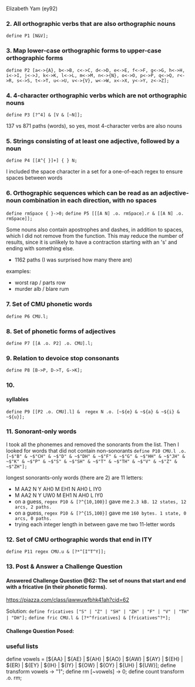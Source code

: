 Elizabeth Yam (ey92)

### 2. All orthographic verbs that are also orthographic nouns
`define P1 [N&V];`

### 3. Map lower-case orthographic forms to upper-case orthographic forms
`define P2 [a<->{A}, b<->B, c<->C, d<->D, e<->E, f<->F, g<->G, h<->H, i<->I, j<->J, k<->K, l<->L, m<->M, n<->{N}, o<->O, p<->P, q<->Q, r<->R, s<->S, t<->T, u<->U, v<->{V}, w<->W, x<->X, y<->Y, z<->Z];`

### 4. 4-character orthographic verbs which are not orthographic nouns
`define P3 [?^4] & [V & [~N]];`

137 vs 871 paths (words), so yes, most 4-character verbs are also nouns

### 5. Strings consisting of at least one adjective, followed by a noun
`define P4 [[A^{ }]+] { } N;`

I included the space character in a set for a one-of-each regex to ensure spaces between words

### 6. Orthographic sequences which can be read as an adjective-noun combination in each direction, with no spaces
`define rmSpace { }->0;`
`define P5 [[[A N] .o. rmSpace].r & [[A N] .o. rmSpace]];`

Some nouns also contain apostrophes and dashes, in addition to spaces, which I did not remove from the function. This may reduce the number of results, since it is unlikely to have a contraction starting with an 's' and ending with something else.
- 1162 paths (I was surprised how many there are)

examples:
- worst rap / parts row
- murder alb / blare rum

### 7. Set of CMU phonetic words
`define P6 CMU.l;`

### 8. Set of phonetic forms of adjectives
`define P7 [[A .o. P2] .o. CMU].l;`

### 9. Relation to devoice stop consonants
`define P8 [B->P, D->T, G->K];`

### 10.
#### syllables
`define P9 [[P2 .o. CMU].l] & 
regex N .o. [~${e} & ~${a} & ~${i} & ~${u}];`

### 11. Sonorant-only words
I took all the phonemes and removed the sonorants from the list. Then I looked for words that did not contain non-sonorants
`define P10 CMU.l .o. [~$"B" & ~$"CH" & ~$"D" & ~$"DH" & ~$"F" & ~$"G" & ~$"HH" & ~$"JH" & ~$"K" & ~$"P" & ~$"S" & ~$"SH" & ~$"T" & ~$"TH" & ~$"V" & ~$"Z" & ~$"ZH"];`

longest sonorants-only words (there are 2) are 11 letters:
- M AA2 N Y AH0 M EH1 N AH0 L IY0
- M AA2 N Y UW0 M EH1 N AH0 L IY0
- on a guess, `regex P10 & [?^{10,100}]` gave me `2.3 kB. 12 states, 12 arcs, 2 paths.`
- on a guess, `regex P10 & [?^{15,100}]` gave me `160 bytes. 1 state, 0 arcs, 0 paths.`
- trying each integer length in between gave me two 11-letter words

### 12. Set of CMU orthographic words that end in ITY
`define P11 regex CMU.u & [?*^[I^T^Y]];`

### 13. Post & Answer a Challenge Question
#### Answered Challenge Question @62: The set of nouns that start and end with a fricative (in their phonetic forms).
https://piazza.com/class/jawwuwfbhk41ah?cid=62

Solution:
`define fricatives ["S" | "Z" | "SH" | "ZH" | "F" | "V" | "TH" | "DH"];`
`define fric CMU.l & [?*^fricatives] & [fricatives^?*];`

#### Challenge Question Posed:


### useful lists
define vowels = [${AA} | ${AE} | ${AH} | ${AO} | ${AW} | ${AY} | ${EH} | ${ER} | ${EY} | ${IH} | ${IY} | ${OW} | ${OY} | ${UH} | ${UW}];
define transform vowels -> "1";
define rm [~vowels] -> 0;
define count transform .o. rm;
